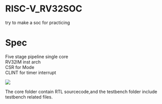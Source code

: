 # RISC-V_RV32SOC
try to make a soc for practicing  

# Spec  
Five stage pipeline single core  
RV32IM inst arch  
CSR for Mode  
CLINT for timer interrupt  

![](https://hackmd.io/_uploads/B1JGPCyY3.png)

The core folder contain RTL sourcecode,and the testbench folder include testbench related files.
